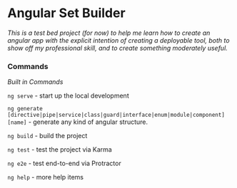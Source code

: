 
# Angular Set Builder
_This is a test bed project (for now) to help me learn how to create an angular app with the explicit intention of creating a deployable tool, both to show off my professional skill, and to create something moderately useful._

### Commands
_Built in Commands_

`ng serve` - start up the local development

`ng generate [directive|pipe|service|class|guard|interface|enum|module|component] [name]` - generate any kind of angular structure.

`ng build` - build the project

`ng test` - test the project via Karma

`ng e2e` - test end-to-end via Protractor

`ng help` - more help items

